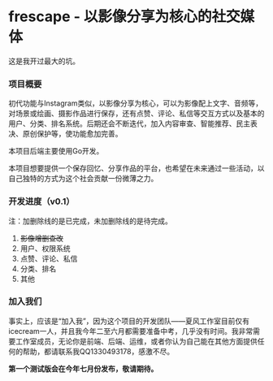 # frescape - 以影像分享为核心的社交媒体

这是我开过最大的坑。

### 项目概要

初代功能与Instagram类似，以影像分享为核心，可以为影像配上文字、音频等，对场景或绘画、摄影作品进行保存，还有点赞、评论、私信等交互方式以及基本的用户、分类、排名系统。后期还会不断迭代，加入内容审查、智能推荐、民主表决、原创保护等，使功能愈加完善。

本项目后端主要使用Go开发。

本项目想要提供一个保存回忆、分享作品的平台，也希望在未来通过一些活动，以自己独特的方式为这个社会贡献一份微薄之力。

### 开发进度（v0.1）

注：加删除线的是已完成，未加删除线的是待完成。

1. ~~影像增删查改~~
2. 用户、权限系统
3. 点赞、评论、私信
4. 分类、排名
5. 其他

### 加入我们

事实上，应该是“加入我”，因为这个项目的开发团队——夏风工作室目前仅有icecream一人，并且我今年二至六月都需要准备中考，几乎没有时间。我非常需要工作室成员，无论你是前端、后端、运维，或者你认为自己能在其他方面提供任何的帮助，都请联系我QQ1330493178，感激不尽。



**第一个测试版会在今年七月份发布，敬请期待。**

